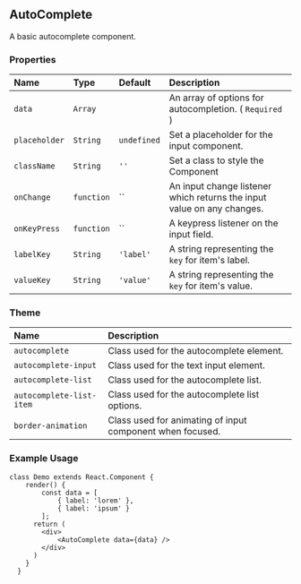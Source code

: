 ## AutoComplete

A basic autocomplete component.

### Properties
| Name | Type | Default | Description |
|:-----|:-----|:-----|:-----|
| `data` | `Array` | &nbsp; | An array of options for autocompletion. ( `Required` ) |
| `placeholder` | `String` | `undefined` | Set a placeholder for the input component. |
| `className` | `String` | `''` | Set a class to style the Component |
| `onChange` | `function` | `` | An input change listener which returns the input value on any changes. |
| `onKeyPress` | `function` | `` | A keypress listener on the input field. |
| `labelKey` | `String` | `'label'` | A string representing the `key` for item's label. |
| `valueKey` | `String` | `'value'` | A string representing the `key` for item's value. |

### Theme

| Name     | Description|
|:---------|:-----------|
| `autocomplete` | Class used for the autocomplete element.|
| `autocomplete-input` | Class used for the text input element.|
| `autocomplete-list` | Class used for the autocomplete list.|
| `autocomplete-list-item` | Class used for the autocomplete list options.|
| `border-animation` | Class used for animating of input component when focused.|

### Example Usage
```
class Demo extends React.Component {
    render() {
        const data = [
            { label: 'lorem' },
            { label: 'ipsum' }
        ];
      return (
        <div>
            <AutoComplete data={data} />
        </div>
      )
    }
  }
```
